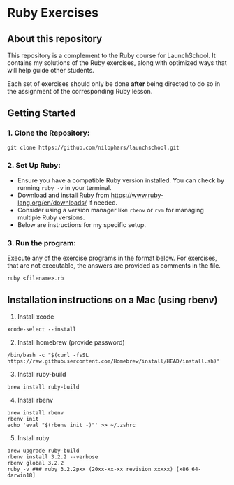 # Ruby Exercises

## About this repository

This repository is a complement to the Ruby course for LaunchSchool. It contains my solutions of the Ruby exercises, along with optimized ways that will help guide other students.

Each set of exercises should only be done **after** being directed to do so in the assignment of the corresponding Ruby lesson.

## Getting Started

### 1. Clone the Repository:

```
git clone https://github.com/nilophars/launchschool.git
```

### 2. Set Up Ruby:

- Ensure you have a compatible Ruby version installed. You can check by running `ruby -v` in your terminal.
- Download and install Ruby from https://www.ruby-lang.org/en/downloads/ if needed.
- Consider using a version manager like `rbenv` or `rvm` for managing multiple Ruby versions.
- Below are instructions for my specific setup.

### 3. Run the program:

Execute any of the exercise programs in the format below. For exercises, that are not executable, the answers are provided as comments in the file.
```
ruby <filename>.rb
```

## Installation instructions on a Mac (using rbenv)

1. Install xcode
```
xcode-select --install
```

2. Install homebrew (provide password)
```
/bin/bash -c "$(curl -fsSL https://raw.githubusercontent.com/Homebrew/install/HEAD/install.sh)"
```

3. Install ruby-build
```
brew install ruby-build
```

4. Install rbenv
```
brew install rbenv
rbenv init
echo 'eval "$(rbenv init -)"' >> ~/.zshrc
```

5. Install ruby
```
brew upgrade ruby-build
rbenv install 3.2.2 --verbose
rbenv global 3.2.2
ruby -v ### ruby 3.2.2pxx (20xx-xx-xx revision xxxxx) [x86_64-darwin18]
```
